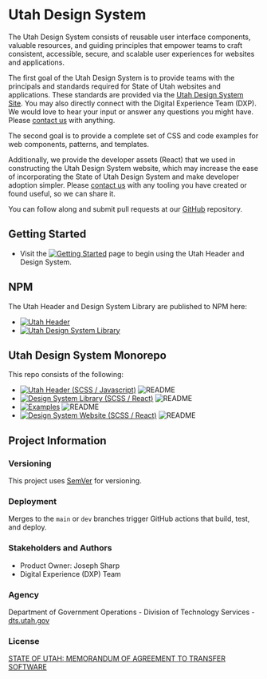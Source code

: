 # Utah Design System
The Utah Design System consists of reusable user interface components, valuable resources, and guiding principles that empower teams to craft consistent, accessible, secure, and scalable user experiences for websites and applications.

The first goal of the Utah Design System is to provide teams with the principals and standards required for State of Utah websites and applications.
These standards are provided via the [Utah Design System Site](https://designsystem.utah.gov). You may also directly connect with the
Digital Experience Team (DXP). We would love to hear your input or answer any questions you might have.
Please [contact us](https://designsystem.utah.gov/resources/gettingStarted) with anything.

The second goal is to provide a complete set of CSS and code examples for web components, patterns, and templates.

Additionally, we provide the developer assets (React) that we used in constructing the Utah Design System website,
which may increase the ease of incorporating the State of Utah Design System and make developer
adoption simpler. Please [contact us](https://designsystem.utah.gov/resources/gettingStarted) with any
tooling you have created or found useful, so we can share it.

You can follow along and submit pull requests at our [GitHub](https://github.com/utahdts/utah-design-system) repository.

## Getting Started

- Visit the [![Getting Started](https://img.shields.io/badge/Getting%20Started-blue)](https://designsystem.utah.gov/resources/gettingStarted) page to begin using the Utah Header and Design System.

## NPM

The Utah Header and Design System Library are published to NPM here:
- [![Utah Header](https://img.shields.io/badge/NPM-Utah_Header-blue)](https://www.npmjs.com/package/%40utahdts/utah-design-system-header)
- [![Utah Design System Library](https://img.shields.io/badge/NPM-Utah_Design_System_Library-blue)](https://www.npmjs.com/package/%40utahdts/utah-design-system)

## Utah Design System Monorepo

This repo consists of the following:
- [![Utah Header (SCSS / Javascript)](https://img.shields.io/badge/GitHub-Utah_Header-blue?logo=github)](https://github.com/utahdts/utah-design-system/tree/main/%40utahdts/utah-design-system-header) ![README](https://img.shields.io/badge/README-gray)
- [![Design System Library (SCSS / React)](https://img.shields.io/badge/GitHub-Design_System_Library-blue?logo=github)](https://github.com/utahdts/utah-design-system/tree/main/%40utahdts/utah-design-system) ![README](https://img.shields.io/badge/README-gray)
- [![Examples](https://img.shields.io/badge/GitHub-Examples-blue?logo=github)](https://github.com/utahdts/utah-design-system/tree/main/examples) ![README](https://img.shields.io/badge/README-gray)
- [![Design System Website (SCSS / React)](https://img.shields.io/badge/GitHub-Design_System_Website-blue?logo=github)](https://github.com/utahdts/utah-design-system/tree/main/utah-design-system-website) ![README](https://img.shields.io/badge/README-gray)

## Project Information
### Versioning

This project uses [SemVer](https://semver.org/) for versioning.

### Deployment

Merges to the `main` or `dev` branches trigger GitHub actions that build, test, and deploy.

### Stakeholders and Authors

- Product Owner: Joseph Sharp
- Digital Experience (DXP) Team

### Agency

Department of Government Operations - Division of Technology Services - [dts.utah.gov](https://dts.utah.gov/)

### License

[STATE OF UTAH: MEMORANDUM OF AGREEMENT TO TRANSFER SOFTWARE](https://github.com/utahdts/utah-design-system/tree/main/LICENSE)
